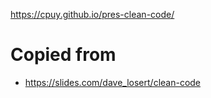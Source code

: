 https://cpuy.github.io/pres-clean-code/

# Copied from 
* https://slides.com/dave_losert/clean-code 